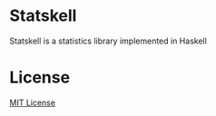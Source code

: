 # Statskell

Statskell is a statistics library implemented in Haskell

# License

[MIT License](http://opensource.org/licenses/MIT)
